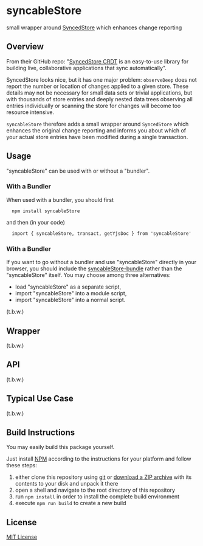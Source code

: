 # syncableStore #

small wrapper around [SyncedStore](https://github.com/YousefED/SyncedStore) which enhances change reporting


## Overview ##

From their GitHub repo: "[SyncedStore CRDT](https://github.com/YousefED/SyncedStore) is an easy-to-use library for building live, collaborative applications that sync automatically".

SyncedStore looks nice, but it has one major problem: `observeDeep` does not report the number or location of changes applied to a given store. These details may not be necessary for small data sets or trivial applications, but with thousands of store entries and deeply nested data trees observing all entries individually or scanning the store for changes will become too resource intensive.

`syncableStore` therefore adds a small wrapper around `SyncedStore` which enhances the original change reporting and informs you about which of your actual store entries have been modified during a single transaction.

## Usage ##

"syncableStore" can be used with or without a "bundler".

### With a Bundler ###

When used with a bundler, you should first

```
  npm install syncableStore
```

and then (in your code)

```
  import { syncableStore, transact, getYjsDoc } from 'syncableStore'
```

### With a Bundler ###

If you want to go without a bundler and use "syncableStore" directly in your browser, you should include the [syncableStore-bundle](https://github.com/rozek/syncableStore-bundle) rather than the "syncableStore" itself.
You may choose among three alternatives:

* load "syncableStore" as a separate script,
* import "syncableStore" into a module script,
* import "syncableStore" into a normal script.

(t.b.w.)

## Wrapper ##

(t.b.w.)

## API ##

(t.b.w.)

## Typical Use Case ##

(t.b.w.)

## Build Instructions ##

You may easily build this package yourself.

Just install [NPM](https://docs.npmjs.com/) according to the instructions for your platform and follow these steps:

1. either clone this repository using [git](https://git-scm.com/) or [download a ZIP archive](https://github.com/rozek/syncableStore/archive/refs/heads/main.zip) with its contents to your disk and unpack it there 
2. open a shell and navigate to the root directory of this repository
3. run `npm install` in order to install the complete build environment
4. execute `npm run build` to create a new build

## License ##

[MIT License](LICENSE.md)
